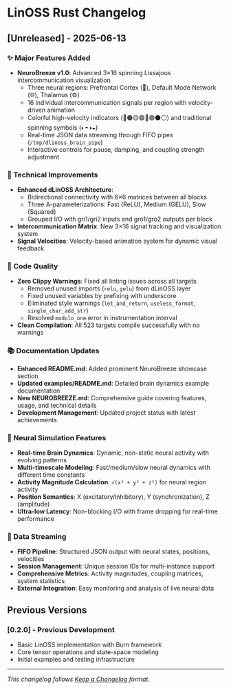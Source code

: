 # LinOSS Rust Changelog

## [Unreleased] - 2025-06-13

### ✨ Major Features Added
- **NeuroBreeze v1.0**: Advanced 3×16 spinning Lissajous intercommunication visualization
  - Three neural regions: Prefrontal Cortex (🧠), Default Mode Network (🌐), Thalamus (⚙️)
  - 16 individual intercommunication signals per region with velocity-driven animation
  - Colorful high-velocity indicators (🔴🟠🟡🟢🔵🟣⚫⚪) and traditional spinning symbols (◐◓◑◒)
  - Real-time JSON data streaming through FIFO pipes (`/tmp/dlinoss_brain_pipe`)
  - Interactive controls for pause, damping, and coupling strength adjustment

### 🔧 Technical Improvements
- **Enhanced dLinOSS Architecture**: 
  - Bidirectional connectivity with 6×6 matrices between all blocks
  - Three A-parameterizations: Fast (ReLU), Medium (GELU), Slow (Squared)
  - Grouped I/O with gri1/gri2 inputs and gro1/gro2 outputs per block
- **Intercommunication Matrix**: New 3×16 signal tracking and visualization system
- **Signal Velocities**: Velocity-based animation system for dynamic visual feedback

### 🧹 Code Quality
- **Zero Clippy Warnings**: Fixed all linting issues across all targets
  - Removed unused imports (`relu`, `gelu`) from dLinOSS layer
  - Fixed unused variables by prefixing with underscore
  - Eliminated style warnings (`let_and_return`, `useless_format`, `single_char_add_str`)
  - Resolved `modulo_one` error in instrumentation interval
- **Clean Compilation**: All 523 targets compile successfully with no warnings

### 📚 Documentation Updates
- **Enhanced README.md**: Added prominent NeuroBreeze showcase section
- **Updated examples/README.md**: Detailed brain dynamics example documentation
- **New NEUROBREEZE.md**: Comprehensive guide covering features, usage, and technical details
- **Development Management**: Updated project status with latest achievements

### 🎯 Neural Simulation Features
- **Real-time Brain Dynamics**: Dynamic, non-static neural activity with evolving patterns
- **Multi-timescale Modeling**: Fast/medium/slow neural dynamics with different time constants
- **Activity Magnitude Calculation**: `√(x² + y² + z²)` for neural region activity
- **Position Semantics**: X (excitatory/inhibitory), Y (synchronization), Z (amplitude)
- **Ultra-low Latency**: Non-blocking I/O with frame dropping for real-time performance

### 🔄 Data Streaming
- **FIFO Pipeline**: Structured JSON output with neural states, positions, velocities
- **Session Management**: Unique session IDs for multi-instance support
- **Comprehensive Metrics**: Activity magnitudes, coupling matrices, system statistics
- **External Integration**: Easy monitoring and analysis of live neural data

## Previous Versions

### [0.2.0] - Previous Development
- Basic LinOSS implementation with Burn framework
- Core tensor operations and state-space modeling
- Initial examples and testing infrastructure

---

*This changelog follows [Keep a Changelog](https://keepachangelog.com/en/1.0.0/) format.*
